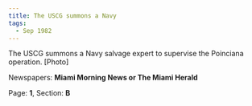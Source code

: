 ```yaml
---  
title: The USCG summons a Navy  
tags:  
  - Sep 1982  
---  
```

  
The USCG summons a Navy salvage expert to supervise the Poinciana operation. [Photo]  
  
Newspapers: **Miami Morning News or The Miami Herald**  
  
Page: **1**, Section: **B** 
